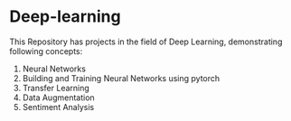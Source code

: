 # Deep-learning
This Repository has projects in the field of Deep Learning, demonstrating following concepts:

1. Neural Networks
2. Building and Training Neural Networks using pytorch
3. Transfer Learning 
4. Data Augmentation
5. Sentiment Analysis